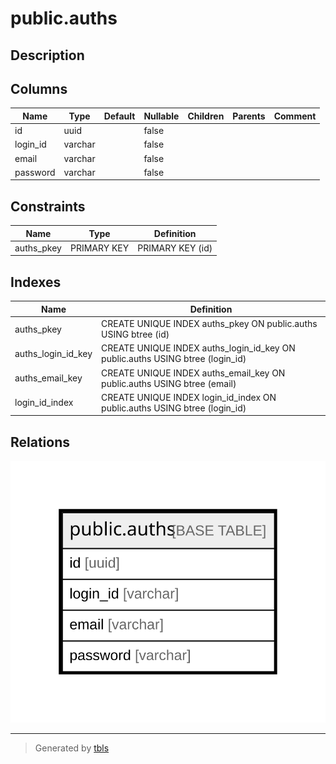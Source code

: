 # public.auths

## Description

## Columns

| Name | Type | Default | Nullable | Children | Parents | Comment |
| ---- | ---- | ------- | -------- | -------- | ------- | ------- |
| id | uuid |  | false |  |  |  |
| login_id | varchar |  | false |  |  |  |
| email | varchar |  | false |  |  |  |
| password | varchar |  | false |  |  |  |

## Constraints

| Name | Type | Definition |
| ---- | ---- | ---------- |
| auths_pkey | PRIMARY KEY | PRIMARY KEY (id) |

## Indexes

| Name | Definition |
| ---- | ---------- |
| auths_pkey | CREATE UNIQUE INDEX auths_pkey ON public.auths USING btree (id) |
| auths_login_id_key | CREATE UNIQUE INDEX auths_login_id_key ON public.auths USING btree (login_id) |
| auths_email_key | CREATE UNIQUE INDEX auths_email_key ON public.auths USING btree (email) |
| login_id_index | CREATE UNIQUE INDEX login_id_index ON public.auths USING btree (login_id) |

## Relations

![er](public.auths.svg)

---

> Generated by [tbls](https://github.com/k1LoW/tbls)

